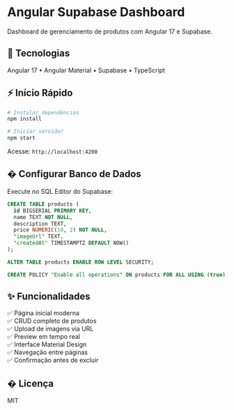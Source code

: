 # Angular Supabase Dashboard

Dashboard de gerenciamento de produtos com Angular 17 e Supabase.

## 🚀 Tecnologias

Angular 17 • Angular Material • Supabase • TypeScript

## ⚡ Início Rápido

```bash
# Instalar dependências
npm install

# Iniciar servidor
npm start
```

Acesse: `http://localhost:4200`

## �️ Configurar Banco de Dados

Execute no SQL Editor do Supabase:

```sql
CREATE TABLE products (
  id BIGSERIAL PRIMARY KEY,
  name TEXT NOT NULL,
  description TEXT,
  price NUMERIC(10, 2) NOT NULL,
  "imageUrl" TEXT,
  "createdAt" TIMESTAMPTZ DEFAULT NOW()
);

ALTER TABLE products ENABLE ROW LEVEL SECURITY;

CREATE POLICY "Enable all operations" ON products FOR ALL USING (true);
```

## ✨ Funcionalidades

✅ Página inicial moderna  
✅ CRUD completo de produtos  
✅ Upload de imagens via URL  
✅ Preview em tempo real  
✅ Interface Material Design  
✅ Navegação entre páginas  
✅ Confirmação antes de excluir  

## � Licença

MIT
